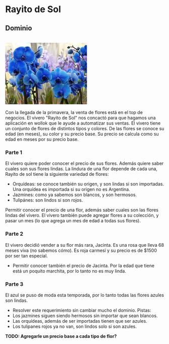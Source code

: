
<!-- <br><img src="orquidea.jfif"><br>
Con la llegada de la primareva nos pusimos cholulos y pensamos en armar un jardín (hay que aprovechar, antes de que el otoño nos lo quite todo!). 
Nuestro jardín tiene un conjunto de flores, y puede crecer flores nuevas. También podemos ganar un premio si todas las flores de nuestro jardín son lindas.
Cada docente puede tener su propio jardín, **guiño guiño**. 

Los jardines pueden tener cierto tipo de flores: 
* Flores comunes, se conoce su color y son lindas si son azules.
* Orquídeas además de su color se conoce su origen. No solo son lindas si son azules, sino que también tienen que ser importadas. Una orquídea es importada si no es de orígen argentino.
* Cada jardín también puede tener **un** jazmín, que de por sí ya son hermosos. Como ya sabemos, los jazmines son blancos.
-->

# Rayito de Sol

## Dominio
<br><img src="orquidea.jfif"><br>

Con la llegada de la primavera, la venta de flores está en el top de negocios. El vivero "Rayito de Sol" nos concactó para que hagamos una aplicación en wollok que le ayude a automatizar sus ventas. El vivero tiene un conjunto de flores de distintos tipos y colores. 
De las flores se conoce su edad (en meses), su color y su precio base. Su precio se calcula como su edad en meses por su precio base.

### Parte 1

El vivero quiere poder conocer el precio de sus flores. Además quiere saber cuales son sus flores lindas. La lindura de una flor depende de cada una, Rayito de sol tiene la siguiente variedad de flores:

* Orquídeas: se conoce también su origen, y son lindas si son importadas. Una orquídea es importada si su origen no es Argentina.
* Jazmines: como ya sabemos son blancos, y son hermosos.
* Tulipánes: son lindos si son rojos.

Permitir conocer el precio de una flor, además saber cuales son las flores lindas del vivero. 
El vivero también puede agregar flores a su colección, y pasar un mes (lo que agrega un mes de edad a todas sus flores).

### Parte 2

El vivero decidió vender a su flor más rara, Jacinta. Es una rosa que lleva 68 meses viva (no sabemos cómo). Es roja carmesí y su precio es de $1500 por ser tan especial.
* Permitir conocer también el precio de Jacinta. Por la edad que tiene está un poquito marchita, por lo tanto no es muy linda.

### Parte 3

El azul se puso de moda esta temporada, por lo tanto todas las flores azules son lindas. 

* Resolver este requerimiento sin cambiar mucho el dominio.
Pistas:
* Los jazmines siguen siendo hermosos sin importar que sean blancos.
* Las orquídeas, además de ser importadas tienen que ser azules.
* Los tulipanes rojos ya no van, son lindos solo si son azules.

**TODO: Agregarle un precio base a cada tipo de flor?**


